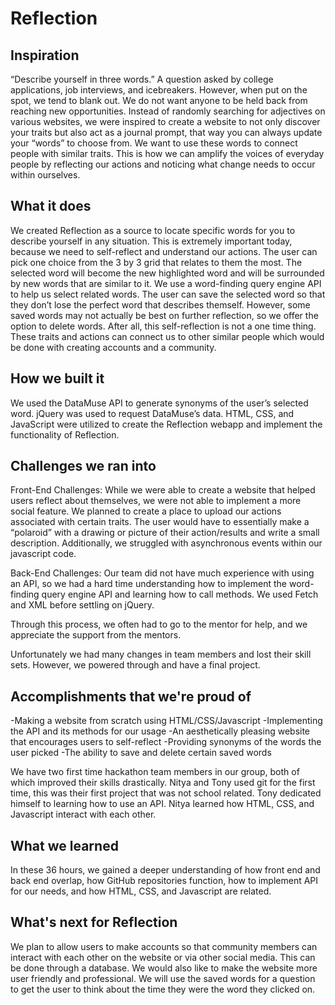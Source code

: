 # Reflection
## Inspiration
“Describe yourself in three words.” A question asked by college applications, job interviews, and icebreakers. However, when put on the spot, we tend to blank out. We do not want anyone to be held back from reaching new opportunities. Instead of randomly searching for adjectives on various websites, we were inspired to create a website to not only discover your traits but also act as a journal prompt, that way you can always update your “words” to choose from. We want to use these words to connect people with similar traits. This is how we can amplify the voices of everyday people by reflecting our actions and noticing what change needs to occur within ourselves. 

## What it does
We created Reflection as a source to locate specific words for you to describe yourself in any situation. This is extremely important today, because we need to self-reflect and understand our actions. The user can pick one choice from the 3 by 3 grid that relates to them the most. The selected word will become the new highlighted word and will be surrounded by new words that are similar to it. We use a word-finding query engine API to help us select related words. The user can save the selected word so that they don’t lose the perfect word that describes themself. However, some saved words may not actually be best on further reflection, so we offer the option to delete words. After all, this self-reflection is not a one time thing. These traits and actions can connect us to other similar people which would be done with creating accounts and a community.


## How we built it

We used the DataMuse API to generate synonyms of the user’s selected word. jQuery was used to request DataMuse’s data. HTML, CSS, and JavaScript were utilized to create the Reflection webapp and implement the functionality of Reflection. 


## Challenges we ran into

Front-End Challenges: While we were able to create a website that helped users reflect about themselves, we were not able to implement a more social feature. We planned to create a place to upload our actions associated with certain traits. The user would have to essentially make a “polaroid” with a drawing or picture of their action/results and write a small description. Additionally, we struggled with asynchronous events within our javascript code.

Back-End Challenges: Our team did not have much experience with using an API, so we had a hard time understanding how to implement the word-finding query engine API and learning how to call methods. We used Fetch and XML before settling on jQuery. 

Through this process, we often had to go to the mentor for help, and we appreciate the support from the mentors. 

Unfortunately we had many changes in team members and lost their skill sets. However, we powered through and have a final project. 


## Accomplishments that we're proud of

-Making a website from scratch using HTML/CSS/Javascript
-Implementing the API and its methods for our usage
-An aesthetically pleasing website that encourages users to self-reflect 
-Providing synonyms of the words the user picked
-The ability to save and delete certain saved words

We have two first time hackathon team members in our group, both of which improved their skills drastically. Nitya and Tony used git for the first time, this was their first project that was not school related. Tony dedicated himself to learning how to use an API. Nitya learned how HTML, CSS, and Javascript interact with each other.


## What we learned

In these 36 hours, we gained a deeper understanding of how front end and back end overlap, how GitHub repositories function, how to implement API for our needs, and how HTML, CSS, and Javascript are related.


## What's next for Reflection
We plan to allow users to make accounts so that community members can interact with each other on the website or via other social media. This can be done through a database. We would also like to make the website more user friendly and professional. We will use the saved words for a question to get the user to think about the time they were the word they clicked on.

